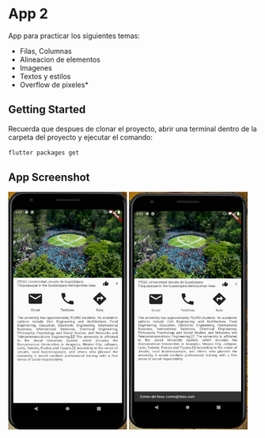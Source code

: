 # App 2

App para practicar los siguientes temas:
- Filas, Columnas
- Alineacion de elementos
- Imagenes
- Textos y estilos
- Overflow de pixeles*

## Getting Started

Recuerda que despues de clonar el proyecto, abrir una terminal dentro de la carpeta del proyecto y ejecutar el comando:

```sh
flutter packages get
``` 

## App Screenshot

<img src="screenshot/Capture0.PNG" width="240" height="480" />
<img src="screenshot/Capture1.PNG" width="240" height="480" />

